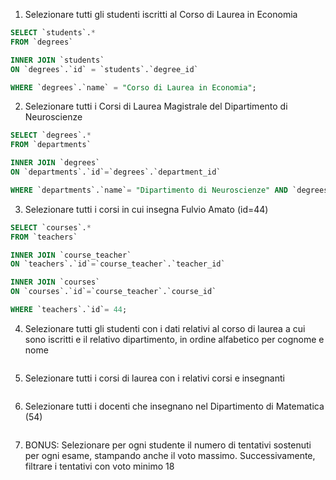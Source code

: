 1. Selezionare tutti gli studenti iscritti al Corso di Laurea in Economia

```sql
SELECT `students`.*
FROM `degrees`

INNER JOIN `students`
ON `degrees`.`id` = `students`.`degree_id`

WHERE `degrees`.`name` = "Corso di Laurea in Economia";
```

2. Selezionare tutti i Corsi di Laurea Magistrale del Dipartimento di
   Neuroscienze

```sql
SELECT `degrees`.*
FROM `departments`

INNER JOIN `degrees`
ON `departments`.`id`=`degrees`.`department_id`

WHERE `departments`.`name`= "Dipartimento di Neuroscienze" AND `degrees`.`level`= "magistrale";
```

3. Selezionare tutti i corsi in cui insegna Fulvio Amato (id=44)

```sql
SELECT `courses`.*
FROM `teachers`

INNER JOIN `course_teacher`
ON `teachers`.`id`=`course_teacher`.`teacher_id`

INNER JOIN `courses`
ON `courses`.`id`=`course_teacher`.`course_id`

WHERE `teachers`.`id`= 44;
```

4. Selezionare tutti gli studenti con i dati relativi al corso di laurea a cui
   sono iscritti e il relativo dipartimento, in ordine alfabetico per cognome e
   nome

```sql

```

5. Selezionare tutti i corsi di laurea con i relativi corsi e insegnanti

```sql

```

6. Selezionare tutti i docenti che insegnano nel Dipartimento di
   Matematica (54)

```sql

```

7. BONUS: Selezionare per ogni studente il numero di tentativi sostenuti
   per ogni esame, stampando anche il voto massimo. Successivamente,
   filtrare i tentativi con voto minimo 18

```sql

```
